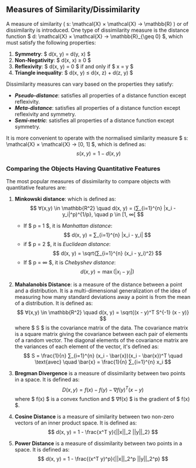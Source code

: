 ##  Measures of Similarity/Dissimilarity
A measure of similarity \( s: \mathcal{X} × \mathcal{X} → \mathbb{R} \) or of dissimilarity is introduced.
One type of dissimilarity measure is the distance function $ d: \mathcal{X} × \mathcal{X} → \mathbb{R}_{\geq 0} $, which must satisfy the following properties:
1. **Symmetry**: $ d(x, y) = d(y, x) $
2. **Non-Negativity**: $ d(x, x) ≥ 0 $
3. **Reflexivity**: $ d(x, y) = 0 $ if and only if $ x = y $
4. **Triangle inequality**: $ d(x, y) ≤ d(x, z) + d(z, y) $

Dissimilarity measures can vary based on the properties they satisfy:
- ***Pseudo-distance***: satisfies all properties of a distance function except reflexivity.
- ***Meta-distance***: satisfies all properties of a distance function except reflexivity and symmetry.
- ***Semi-metric***: satisfies all properties of a distance function except symmetry.

It is more convenient to operate with the normalised similarity measure $ s: \mathcal{X} × \mathcal{X} → [0, 1] $, which is defined as:
$$ s(x, y) = 1 - d(x, y) $$

### Comparing the Objects Having Quantitative Features
The most popular measures of dissimilarity to compare objects with quantitative features are:
1. **Minkowski distance**: which is defined as:
$$ ∀(x,y) \in \mathbb{R^2} \quad d(x, y) = (∑_{i=1}^{n} |x_i - y_i|^p)^{1/p}, \quad p \in [1,  ∞[ $$
   - If $ p = 1 $, it is *Manhattan distance*:
   $$ d(x, y) = ∑_{i=1}^{n} |x_i - y_i| $$
   - if $ p = 2 $, it is *Euclidean distance*:
   $$ d(x, y) = \sqrt{∑_{i=1}^{n} (x_i - y_i)^2} $$
   - If $ p = ∞ $, it is *Chebyshev distance*:
   $$ d(x, y) = \max(|x_i - y_i|) $$

2. **Mahalanobis Distance**: is a measure of the distance between a point and a distribution. 
It is a multi-dimensional generalization of the idea of measuring how many standard deviations away a point is from the mean of a distribution.
It is defined as:
$$ ∀(x,y) \in \mathbb{R^2} \quad d(x, y) = \sqrt{(x - y)^T S^{-1} (x - y)} $$
where $ S $ is the covariance matrix of the data.
The covariance matrix is a square matrix giving the covariance between each pair of elements of a random vector. The diagonal elements of the covariance matrix are the variances of each element of the vector, it's defined as:
$$ S = \frac{1}{n} ∑_{i=1}^{n} (x_i - \bar{x})(x_i - \bar{x})^T \quad \text{avec} \quad  \bar{x} = \frac{1}{n} ∑_{i=1}^{n} x_i $$
3.  **Bregman Divergence** is a measure of dissimilarity between two points in a space. It is defined as:
$$ D(x, y) = f(x) - f(y) - ∇f(y)^T (x - y) $$
where $ f(x) $ is a convex function and $ ∇f(x) $ is the gradient of $ f(x) $.
4. **Cosine Distance** is a measure of similarity between two non-zero vectors of an inner product space. It is defined as:
$$ d(x, y) = 1 - \frac{x^T y}{||x||_2 ||y||_2} $$
5. **Power Distance** is a measure of dissimilarity between two points in a space. It is defined as:
$$ d(x, y) = 1 - \frac{(x^T y)^p}{||x||_2^p ||y||_2^p} $$
